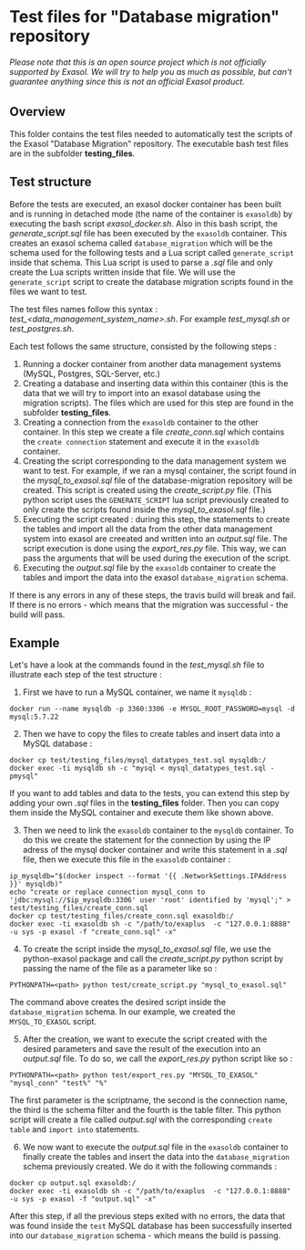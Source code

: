 # Test files for "Database migration" repository

###### Please note that this is an open source project which is *not officially supported* by Exasol. We will try to help you as much as possible, but can't guarantee anything since this is not an official Exasol product.

## Overview

This folder contains the test files needed to automatically test the scripts of the Exasol "Database Migration" repository.
The executable bash test files are in the subfolder **testing_files**.

## Test structure
Before the tests are executed, an exasol docker container has been built and is running in detached mode (the name of the container is `exasoldb`) by executing the bash script *exasol_docker.sh*.
Also in this bash script, the *generate_script.sql* file has been executed by the `exasoldb` container. This creates an exasol schema called `database_migration` which will be the schema used for the following tests and a Lua script called `generate_script` inside that schema. This Lua script is used to parse a *.sql* file and only create the Lua scripts written inside that file. We will use the `generate_script` script to create the database migration scripts found in the files we want to test.

The test files names follow this syntax : *test_<data_management_system_name>.sh*. For example *test_mysql.sh* or *test_postgres.sh*.

Each test follows the same structure, consisted by the following steps : 
1. Running a docker container from another data management systems (MySQL, Postgres, SQL-Server, etc.)
2. Creating a database and inserting data within this container (this is the data that we will try to import into an exasol database using the migration scripts). The files which are used for this step are found in the subfolder **testing_files**.
3. Creating a connection from the `exasoldb` container to the other container. In this step we create a file *create_conn.sql* which contains the `create connection` statement and execute it in the `exasoldb` container.
4. Creating the script corresponding to the data management system we want to test. For example, if we ran a mysql container, the script found in the *mysql_to_exasol.sql* file of the database-migration repository will be created. This script is created using the *create_script.py* file. (This python script uses the `GENERATE_SCRIPT` lua script previously created to only create the scripts found inside the *mysql_to_exasol.sql* file.)
5. Executing the script created : during this step, the statements to create the tables and import all the data from the other data management system into exasol are creeated and written into an *output.sql* file. The script execution is done using the *export_res.py* file. This way, we can pass the arguments that will be used during the execution of the script.
6. Executing the *output.sql* file by the `exasoldb` container to create the tables and import the data into the exasol `database_migration` schema.

If there is any errors in any of these steps, the travis build will break and fail. 
If there is no errors - which means that the migration was successful - the build will pass.

## Example
Let's have a look at the commands found in the *test_mysql.sh* file to illustrate each step of the test structure : 
1. First we have to run a MySQL container, we name it `mysqldb` : 
```
docker run --name mysqldb -p 3360:3306 -e MYSQL_ROOT_PASSWORD=mysql -d mysql:5.7.22
```
2. Then we have to copy the files to create tables and insert data into a MySQL database : 
```
docker cp test/testing_files/mysql_datatypes_test.sql mysqldb:/
docker exec -ti mysqldb sh -c "mysql < mysql_datatypes_test.sql -pmysql"
```
If you want to add tables and data to the tests, you can extend this step by adding your own *.sql* files in the **testing_files** folder. Then you can copy them inside the MySQL container and execute them like shown above.

3. Then we need to link the `exasoldb` container to the `mysqldb` container. To do this we create the statement for the connection by using the IP adress of the mysql docker container and write this statement in a *.sql* file, then we execute this file in the `exasoldb` container : 
```
ip_mysqldb="$(docker inspect --format '{{ .NetworkSettings.IPAddress }}' mysqldb)"
echo "create or replace connection mysql_conn to 'jdbc:mysql://$ip_mysqldb:3306' user 'root' identified by 'mysql';" > test/testing_files/create_conn.sql
docker cp test/testing_files/create_conn.sql exasoldb:/
docker exec -ti exasoldb sh -c "/path/to/exaplus  -c "127.0.0.1:8888" -u sys -p exasol -f "create_conn.sql" -x"    
```
4. To create the script inside the *mysql_to_exasol.sql* file, we use the python-exasol package and call the *create_script.py* python script by passing the name of the file as a parameter like so : 
```
PYTHONPATH=<path> python test/create_script.py "mysql_to_exasol.sql"
```
The command above creates the desired script inside the `database_migration` schema. In our example, we created the `MYSQL_TO_EXASOL` script. 

5. After the creation, we want to execute the script created with the desired parameters and save the result of the execution into an *output.sql* file. To do so, we call the *export_res.py* python script like so : 
```
PYTHONPATH=<path> python test/export_res.py "MYSQL_TO_EXASOL" "mysql_conn" "test%" "%"
```
The first parameter is the scriptname, the second is the connection name, the third is the schema filter and the fourth is the table filter.
This python script will create a file called *output.sql* with the corresponding `create table` and `import into` statements.

6. We now want to execute the *output.sql* file in the `exasoldb` container to finally create the tables and insert the data into the `database_migration` schema previously created. We do it with the following commands : 
```
docker cp output.sql exasoldb:/
docker exec -ti exasoldb sh -c "/path/to/exaplus  -c "127.0.0.1:8888" -u sys -p exasol -f "output.sql" -x"
```
After this step, if all the previous steps exited with no errors, the data that was found inside the `test` MySQL database has been successfully inserted into our `database_migration` schema - which means the build is passing.